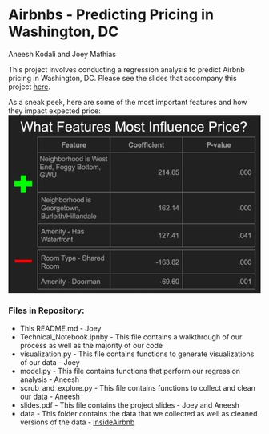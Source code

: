 # Airbnbs - Predicting Pricing in Washington, DC
Aneesh Kodali and Joey Mathias

This project involves conducting a regression analysis to predict Airbnb pricing in Washington, DC. Please see the slides that accompany this project [here](https://github.com/josephimathias/DC_Airbnb_Project/blob/master/slides.pdf).

As a sneak peek, here are some of the most important features and how they impact expected price:
![alt text](https://github.com/josephimathias/DC_Airbnb_Project/blob/master/images/feature_importance.png)

### Files in Repository:
* This README.md - Joey
* Technical_Notebook.ipnby - This file contains a walkthrough of our process as well as the majority of our code
* visualization.py - This file contains functions to generate visualizations of our data - Joey
* model.py - This file contains functions that perform our regression analysis - Aneesh
* scrub_and_explore.py - This file contains functions to collect and clean our data - Aneesh
* slides.pdf - This file contains the project slides - Joey and Aneesh
* data - This folder contains the data that we collected as well as cleaned versions of the data - [InsideAirbnb](http://insideairbnb.com/get-the-data.html)
